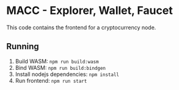 # MACC - Explorer, Wallet, Faucet

This code contains the frontend for a cryptocurrency node.

## Running

1. Build WASM: `npm run build:wasm`
2. Bind WASM: `npm run build:bindgen`
3. Install nodejs dependencies: `npm install`
4. Run frontend: `npm run start`